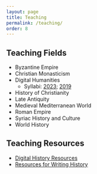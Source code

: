```yaml
---
layout: page
title: Teaching
permalink: /teaching/
order: 8
---
```



## Teaching Fields
 - Byzantine Empire
 - Christian Monasticism
 - Digital Humanities 
	- Syllabi: [2023](https://dlschwartz.github.io/2023aHIST630/); [2019](https://dlschwartz.github.io/2019cHIST630)
 - History of Christianity
 - Late Antiquity
 - Medieval Mediterranean World
 - Roman Empire
 - Syriac History and Culture
 - World History
 
 
## Teaching Resources
 - [Digital History Resources](https://dlschwartz.github.io/digital-history/) 
 - [Resources for Writing History](https://dlschwartz.github.io/WritingHistory/)


[jekyll-organization]: https://github.com/jekyll
